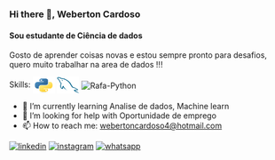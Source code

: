### Hi there 👋, Weberton Cardoso
#### Sou estudante de Ciência de dados
Gosto de aprender coisas novas e estou sempre pronto para desafios,
quero muito trabalhar na area de dados !!!

Skills: <img align="center" alt="Rafa-Python" height="30" width="40" src="https://raw.githubusercontent.com/devicons/devicon/master/icons/python/python-original.svg">
<img align="center" alt="Rafa-MySQL" height="30" width="40" src="https://raw.githubusercontent.com/devicons/devicon/master/icons/mysql/mysql-original.svg">
<img align="center" alt="Rafa-Python" height="30" width="40" src="https://raw.githubusercontent.com/gh/devicons/devicon/master/icons/pandas/pandas-original-wordmark.svg">

- 🌱 I’m currently learning Analise de dados, Machine learn 
- 🤔 I’m looking for help with Oportunidade de emprego 
- 📫 How to reach me: webertoncardoso4@hotmail.com 


[<img src='https://cdn.jsdelivr.net/npm/simple-icons@3.0.1/icons/linkedin.svg' alt='linkedin' height='40'>](https://www.linkedin.com/in/weberton-cardoso/)  [<img src='https://cdn.jsdelivr.net/npm/simple-icons@3.0.1/icons/instagram.svg' alt='instagram' height='40'>](https://www.instagram.com/weberton.c/)  [<img src='https://cdn.jsdelivr.net/npm/simple-icons@3.0.1/icons/whatsapp.svg' alt='whatsapp' height='40'>](https://api.whatsapp.com/send?phone=5532988122307&text=Ol%C3%A1%20vim%20pelo%20seu%20Github)  

